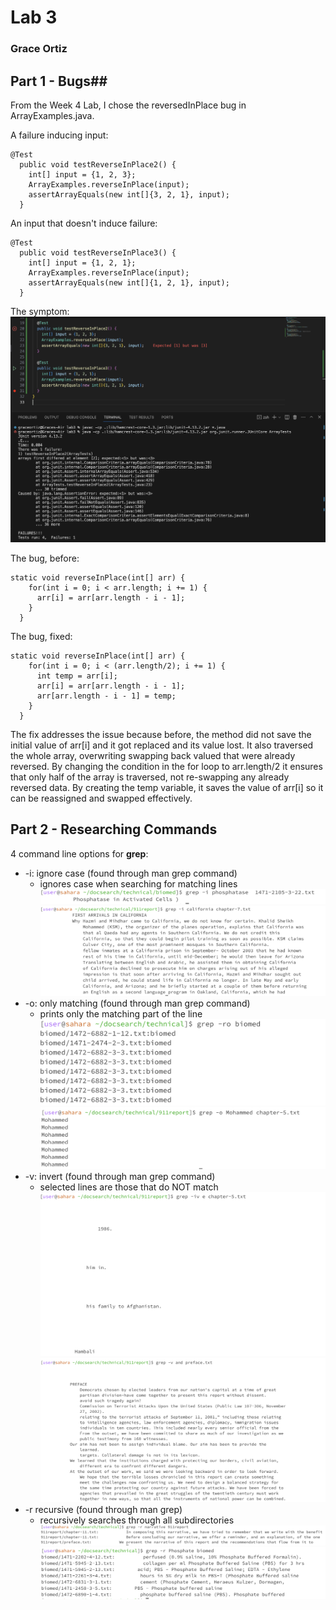 # Lab 3 #
### Grace Ortiz ###
## Part 1 - Bugs##

From the Week 4 Lab, I chose the reversedInPlace bug in ArrayExamples.java.   

A failure inducing input: 
```
@Test
  public void testReverseInPlace2() {
    int[] input = {1, 2, 3};
    ArrayExamples.reverseInPlace(input); 
    assertArrayEquals(new int[]{3, 2, 1}, input);
  }
```

An input that doesn't induce failure:
```
@Test
  public void testReverseInPlace3() {
    int[] input = {1, 2, 1};
    ArrayExamples.reverseInPlace(input); 
    assertArrayEquals(new int[]{1, 2, 1}, input);
  }
```   

The symptom:
![JUnit debug](junit-debug.png)   

The bug, before: 
```
static void reverseInPlace(int[] arr) {
    for(int i = 0; i < arr.length; i += 1) {
      arr[i] = arr[arr.length - i - 1];
    }
  }
```   

The bug, fixed:
```
static void reverseInPlace(int[] arr) {
    for(int i = 0; i < (arr.length/2); i += 1) {
      int temp = arr[i];
      arr[i] = arr[arr.length - i - 1];
      arr[arr.length - i - 1] = temp;
    }
  }
```

The fix addresses the issue because before, the method did not save the initial value of arr[i] and it got replaced and its value lost. It also traversed the whole array, overwriting swapping back valued that were already reversed. By changing the condition in the for loop to arr.length/2 it ensures that only half of the array is traversed, not re-swapping any already reversed data. By creating the temp variable, it saves the value of arr[i] so it can be reassigned and swapped effectively.   

## Part 2 - Researching Commands ##
4 command line options for **grep**:
- -i: ignore case (found through man grep command)
  -  ignores case when searching for matching lines
    ![grep -i 1](lab3-images/grep-i-1.png)
    ![grep -i 2](lab3-images/grep-i-2.png)
- -o: only matching (found through man grep command)
  - prints only the matching part of the line
    ![grep -o 1](lab3-images/grep-o-1.png)
    ![grep -o 2](lab3-images/grep-o-2.png)
- -v: invert (found through man grep command)
  - selected lines are those that do NOT match
    ![grep -v 1](lab3-images/grep-v-1.png)
    ![grep -v 2](lab3-images/grep-v-2.png)
- -r recursive (found through man grep)
  - recursively searches through all subdirectories
    ![grep -r 1](lab3-images/grep-r-1.png)
    ![grep -r 2](lab3-images/grep-r-2.png)
